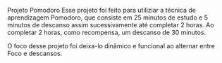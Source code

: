 Projeto Pomodoro
Esse projeto foi feito para utiliziar a técnica de aprendizagem Pomodoro, que consiste em 25 minutos de estudo e 5 minutos de descanso assim sucessivamente até completar 2 horas.
Ao completar 2 horas, como recompensa, um descanso de 30 minutos.

O foco desse projeto foi deixa-lo dinâmico e funcional ao alternar entre Foco e descansos.

